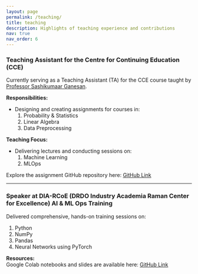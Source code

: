 ```yaml
---
layout: page
permalink: /teaching/
title: teaching
description: Highlights of teaching experience and contributions
nav: true
nav_order: 6
---
```


### Teaching Assistant for the Centre for Continuing Education (CCE)

Currently serving as a Teaching Assistant (TA) for the CCE course taught by [Professor Sashikumaar Ganesan](https://cds.iisc.ac.in/faculty/sashi/).

**Responsibilities:**
- Designing and creating assignments for courses in:
  1. Probability & Statistics  
  2. Linear Algebra  
  3. Data Preprocessing  

**Teaching Focus:**
- Delivering lectures and conducting sessions on:
  1. Machine Learning  
  2. MLOps  

Explore the assignment GitHub repository here: [GitHub Link](https://github.com/emharsha1812/CCE_Assignment)  

---

### Speaker at DIA-RCoE (DRDO Industry Academia Raman Center for Excellence) AI & ML Ops Training

Delivered comprehensive, hands-on training sessions on:  
1. Python  
2. NumPy  
3. Pandas  
4. Neural Networks using PyTorch  

**Resources:**  
Google Colab notebooks and slides are available here: [GitHub Link](https://github.com/emharsha1812/Python_Programming_Notebooks)  
